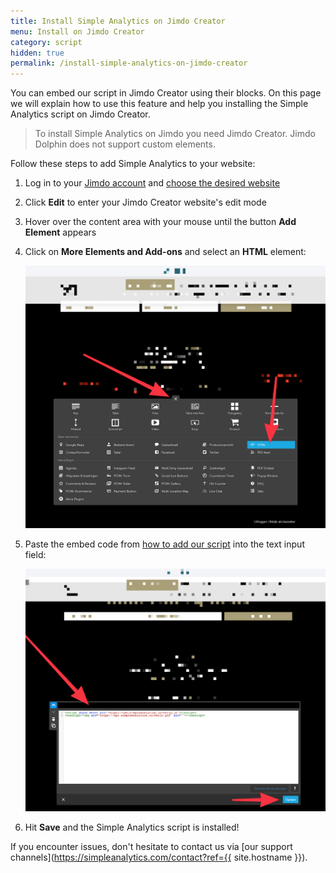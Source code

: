 ```yaml
---
title: Install Simple Analytics on Jimdo Creator
menu: Install on Jimdo Creator
category: script
hidden: true
permalink: /install-simple-analytics-on-jimdo-creator
---
```


You can embed our script in Jimdo Creator using their blocks. On this page we will explain how to use this feature and help you installing the Simple Analytics script on Jimdo Creator.

> To install Simple Analytics on Jimdo you need Jimdo Creator. Jimdo Dolphin does not support custom elements.

Follow these steps to add Simple Analytics to your website:

1. Log in to your [Jimdo account](https://help.jimdo.com/hc/en-us/articles/115005536243) and [choose the desired website](https://help.jimdo.com/hc/en-us/articles/360018268112)
1. Click **Edit** to enter your Jimdo Creator website's edit mode
1. Hover over the content area with your mouse until the button **Add Element** appears
1. Click on **More Elements and Add-ons** and select an **HTML** element:

   ![](/images/jimdo-add-element.png)

1. Paste the embed code from [how to add our script](/script) into the text input field:

   ![](/images/jimdo-add-html.png)

1. Hit **Save** and the Simple Analytics script is installed!

If you encounter issues, don't hesitate to contact us via [our support channels](https://simpleanalytics.com/contact?ref={{ site.hostname }}).
